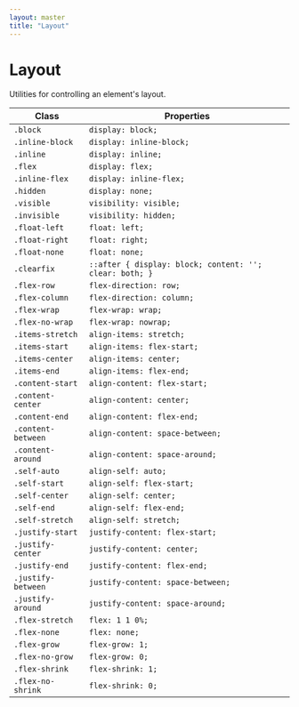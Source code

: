 ```yaml
---
layout: master
title: "Layout"
---
```


# Layout

Utilities for controlling an element's layout.

<table class="table table--bordered">
  <thead>
    <tr>
      <th>Class</th>
      <th>Properties</th>
    </tr>
  </thead>
  <tbody>
    <tr>
      <td><code>.block</code></td>
      <td><code>display: block;</code></td>
    </tr>
    <tr>
      <td><code>.inline-block</code></td>
      <td><code>display: inline-block;</code></td>
    </tr>
    <tr>
      <td><code>.inline</code></td>
      <td><code>display: inline;</code></td>
    </tr>
    <tr>
      <td><code>.flex</code></td>
      <td><code>display: flex;</code></td>
    </tr>
    <tr>
      <td><code>.inline-flex</code></td>
      <td><code>display: inline-flex;</code></td>
    </tr>
    <tr>
      <td><code>.hidden</code></td>
      <td><code>display: none;</code></td>
    </tr>
    <tr>
      <td><code>.visible</code></td>
      <td><code>visibility: visible;</code></td>
    </tr>
    <tr>
      <td><code>.invisible</code></td>
      <td><code>visibility: hidden;</code></td>
    </tr>
    <tr>
      <td><code>.float-left</code></td>
      <td><code>float: left;</code></td>
    </tr>
    <tr>
      <td><code>.float-right</code></td>
      <td><code>float: right;</code></td>
    </tr>
    <tr>
      <td><code>.float-none</code></td>
      <td><code>float: none;</code></td>
    </tr>
    <tr>
      <td><code>.clearfix</code></td>
      <td><code>::after { display: block; content: ''; clear: both; }</code></td>
    </tr>
    <tr>
      <td><code>.flex-row</code></td>
      <td><code>flex-direction: row;</code></td>
    </tr>
    <tr>
      <td><code>.flex-column</code></td>
      <td><code>flex-direction: column;</code></td>
    </tr>
    <tr>
      <td><code>.flex-wrap</code></td>
      <td><code>flex-wrap: wrap;</code></td>
    </tr>
    <tr>
      <td><code>.flex-no-wrap</code></td>
      <td><code>flex-wrap: nowrap;</code></td>
    </tr>
    <tr>
      <td><code>.items-stretch</code></td>
      <td><code>align-items: stretch;</code></td>
    </tr>
    <tr>
      <td><code>.items-start</code></td>
      <td><code>align-items: flex-start;</code></td>
    </tr>
    <tr>
      <td><code>.items-center</code></td>
      <td><code>align-items: center;</code></td>
    </tr>
    <tr>
      <td><code>.items-end</code></td>
      <td><code>align-items: flex-end;</code></td>
    </tr>
    <tr>
      <td><code>.content-start</code></td>
      <td><code>align-content: flex-start;</code></td>
    </tr>
    <tr>
      <td><code>.content-center</code></td>
      <td><code>align-content: center;</code></td>
    </tr>
    <tr>
      <td><code>.content-end</code></td>
      <td><code>align-content: flex-end;</code></td>
    </tr>
    <tr>
      <td><code>.content-between</code></td>
      <td><code>align-content: space-between;</code></td>
    </tr>
    <tr>
      <td><code>.content-around</code></td>
      <td><code>align-content: space-around;</code></td>
    </tr>
    <tr>
      <td><code>.self-auto</code></td>
      <td><code>align-self: auto;</code></td>
    </tr>
    <tr>
      <td><code>.self-start</code></td>
      <td><code>align-self: flex-start;</code></td>
    </tr>
    <tr>
      <td><code>.self-center</code></td>
      <td><code>align-self: center;</code></td>
    </tr>
    <tr>
      <td><code>.self-end</code></td>
      <td><code>align-self: flex-end;</code></td>
    </tr>
    <tr>
      <td><code>.self-stretch</code></td>
      <td><code>align-self: stretch;</code></td>
    </tr>
    <tr>
      <td><code>.justify-start</code></td>
      <td><code>justify-content: flex-start;</code></td>
    </tr>
    <tr>
      <td><code>.justify-center</code></td>
      <td><code>justify-content: center;</code></td>
    </tr>
    <tr>
      <td><code>.justify-end</code></td>
      <td><code>justify-content: flex-end;</code></td>
    </tr>
    <tr>
      <td><code>.justify-between</code></td>
      <td><code>justify-content: space-between;</code></td>
    </tr>
    <tr>
      <td><code>.justify-around</code></td>
      <td><code>justify-content: space-around;</code></td>
    </tr>
    <tr>
      <td><code>.flex-stretch</code></td>
      <td><code>flex: 1 1 0%;</code></td>
    </tr>
    <tr>
      <td><code>.flex-none</code></td>
      <td><code>flex: none;</code></td>
    </tr>
    <tr>
      <td><code>.flex-grow</code></td>
      <td><code>flex-grow: 1;</code></td>
    </tr>
    <tr>
      <td><code>.flex-no-grow</code></td>
      <td><code>flex-grow: 0;</code></td>
    </tr>
    <tr>
      <td><code>.flex-shrink</code></td>
      <td><code>flex-shrink: 1;</code></td>
    </tr>
    <tr>
      <td><code>.flex-no-shrink</code></td>
      <td><code>flex-shrink: 0;</code></td>
    </tr>
  </tbody>
</table>

